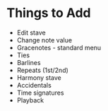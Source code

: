 # Things to Add

* Edit stave
* Change note value
* Gracenotes - standard menu
* Ties
* Barlines
* Repeats (1st/2nd)
* Harmony stave
* Accidentals
* Time signatures
* Playback